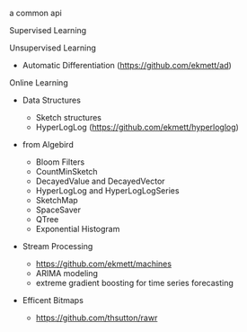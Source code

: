 a common api

Supervised Learning

Unsupervised Learning
- Automatic Differentiation (https://github.com/ekmett/ad)

Online Learning

  - Data Structures
    + Sketch structures
    + HyperLogLog (https://github.com/ekmett/hyperloglog)

  - from Algebird
    + Bloom Filters
    + CountMinSketch
    + DecayedValue and DecayedVector
    + HyperLogLog and HyperLogLogSeries
    + SketchMap
    + SpaceSaver
    + QTree
    + Exponential Histogram

  - Stream Processing
    + https://github.com/ekmett/machines
    + ARIMA modeling
    + extreme gradient boosting for time series forecasting
  - Efficent Bitmaps
    + https://github.com/thsutton/rawr

